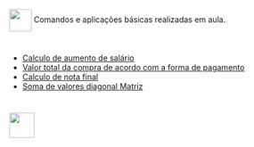 <img align="center" heigt="30" width="40" src="https://cdn.jsdelivr.net/gh/devicons/devicon/icons/cplusplus/cplusplus-original.svg" />
Comandos e aplicações básicas realizadas em aula.

#

- [Calculo de aumento de salário](https://onlinegdb.com/QEvd3juq5)
- [Valor total da compra de acordo com a forma de pagamento](https://onlinegdb.com/NtHiI8lIs)
- [Calculo de nota final](https://onlinegdb.com/RYjCZin7-c)
- [Soma de valores diagonal Matriz](https://onlinegdb.com/AhZfP31Tm)

#

[<img width="45" src="https://github.com/gihcout/arduino/assets/112673878/a25404ac-e2a0-4e53-9f31-3a55b0bdfebc" />](https://github.com/gihcout)
